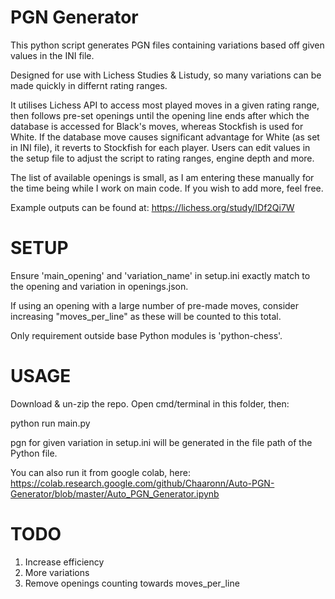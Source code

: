 # PGN Generator

This python script generates PGN files containing variations based off given values in the INI file. 

Designed for use with Lichess Studies & Listudy, so many variations can be made quickly in differnt rating ranges.

It utilises Lichess API to access most played moves in a given rating range, then follows pre-set openings until the opening line ends after which the database is accessed for Black's moves, whereas Stockfish is used for White.  If the database move causes significant advantage for White (as set in INI file), it reverts to Stockfish for each player. Users can edit values in the setup file to adjust the script to rating ranges, engine depth and more.


The list of available openings is small, as I am entering these manually for the time being while I work on main code. If you wish to add more, feel free.


Example outputs can be found at: https://lichess.org/study/IDf2Qi7W



# SETUP

Ensure 'main_opening' and 'variation_name' in setup.ini exactly match to the opening and variation in openings.json.

If using an opening with a large number of pre-made moves, consider increasing "moves_per_line" as these will be counted to this total.

Only requirement outside base Python modules is 'python-chess'.

# USAGE

Download & un-zip the repo. Open cmd/terminal in this folder, then:

python run main.py

pgn for given variation in setup.ini will be generated in the file path of the Python file.

You can also run it from google colab, here: https://colab.research.google.com/github/Chaaronn/Auto-PGN-Generator/blob/master/Auto_PGN_Generator.ipynb

# TODO 

1. Increase efficiency 
2. More variations
3. Remove openings counting towards moves_per_line
